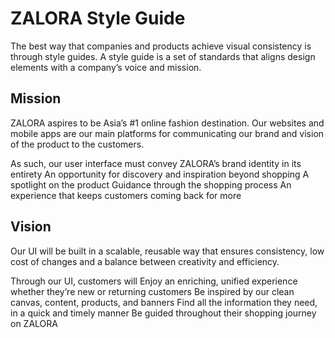 # ZALORA Style Guide
The best way that companies and products achieve visual consistency is through style guides. A style guide is a set of standards that aligns design elements with a company’s voice and mission.


## Mission

ZALORA aspires to be Asia’s #1 online fashion destination. Our websites and mobile apps are our main platforms for communicating our brand and vision of the product to the customers.

As such, our user interface must convey
ZALORA’s brand identity in its entirety
An opportunity for discovery and inspiration beyond shopping
A spotlight on the product
Guidance through the shopping process
An experience that keeps customers coming back for more

## Vision

Our UI will be built in a scalable, reusable way that ensures consistency, low cost of changes and a balance between creativity and efficiency.

Through our UI, customers will
Enjoy an enriching, unified experience whether they’re new or returning customers
Be inspired by our clean canvas, content, products, and banners
Find all the information they need, in a quick and timely manner
Be guided throughout their shopping journey on ZALORA

